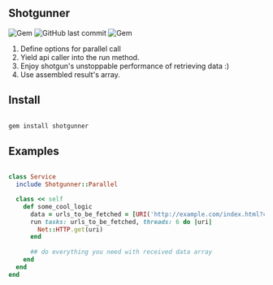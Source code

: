 ## Shotgunner

![Gem](https://img.shields.io/gem/dt/shotgunner.svg)
![GitHub last commit](https://img.shields.io/github/last-commit/nucleom42/shotgunner.svg)
![Gem](https://img.shields.io/gem/v/shotgunner.svg)

1. Define options for parallel call
2. Yield api caller into the run method.
3. Enjoy shotgun's unstoppable performance of retrieving data :)
4. Use assembled result's array.

## Install

```ruby

gem install shotgunner

```
## Examples

```ruby

class Service
  include Shotgunner::Parallel

  class << self
    def some_cool_logic
      data = urls_to_be_fetched = [URI('http://example.com/index.html?count=10'), URI('http://example.com/index.html?count=20')]
      run tasks: urls_to_be_fetched, threads: 6 do |uri|
        Net::HTTP.get(uri)
      end
      
      ## do everything you need with received data array
    end
  end
end

```